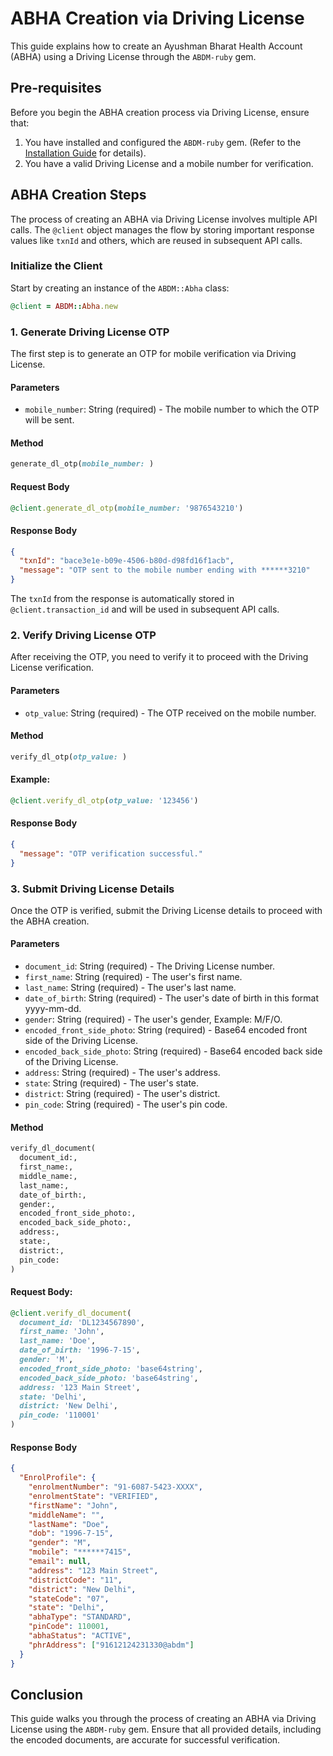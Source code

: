 # ABHA Creation via Driving License

This guide explains how to create an Ayushman Bharat Health Account (ABHA) using a Driving License through the `ABDM-ruby` gem.



## Pre-requisites

Before you begin the ABHA creation process via Driving License, ensure that:

1. You have installed and configured the `ABDM-ruby` gem. (Refer to the [Installation Guide](#installation) for details).
2. You have a valid Driving License and a mobile number for verification.



## ABHA Creation Steps

The process of creating an ABHA via Driving License involves multiple API calls. The `@client` object manages the flow by storing important response values like `txnId` and others, which are reused in subsequent API calls.



### Initialize the Client

Start by creating an instance of the `ABDM::Abha` class:

```ruby
@client = ABDM::Abha.new
```


### 1. Generate Driving License OTP

The first step is to generate an OTP for mobile verification via Driving License.

#### Parameters
- `mobile_number`: String (required) - The mobile number to which the OTP will be sent.

#### Method
```ruby
generate_dl_otp(mobile_number: )
```

#### Request Body
```ruby
@client.generate_dl_otp(mobile_number: '9876543210')
```

#### Response Body
```json
{
  "txnId": "bace3e1e-b09e-4506-b80d-d98fd16f1acb",
  "message": "OTP sent to the mobile number ending with ******3210"
}
```

The `txnId` from the response is automatically stored in `@client.transaction_id` and will be used in subsequent API calls.




### 2. Verify Driving License OTP

After receiving the OTP, you need to verify it to proceed with the Driving License verification.

#### Parameters
- `otp_value`: String (required) - The OTP received on the mobile number.

#### Method
```ruby
verify_dl_otp(otp_value: )
```

#### Example:
```ruby
@client.verify_dl_otp(otp_value: '123456')
```

#### Response Body
```json
{
  "message": "OTP verification successful."
}
```



### 3. Submit Driving License Details

Once the OTP is verified, submit the Driving License details to proceed with the ABHA creation.

#### Parameters
- `document_id`: String (required) - The Driving License number.
- `first_name`: String (required) - The user's first name.
- `last_name`: String (required) - The user's last name.
- `date_of_birth`: String (required) - The user's date of birth in this format yyyy-mm-dd.
- `gender`: String (required) - The user's gender, Example: M/F/O.
- `encoded_front_side_photo`: String (required) - Base64 encoded front side of the Driving License.
- `encoded_back_side_photo`: String (required) - Base64 encoded back side of the Driving License.
- `address`: String (required) - The user's address.
- `state`: String (required) - The user's state.
- `district`: String (required) - The user's district.
- `pin_code`: String (required) - The user's pin code.

#### Method
```ruby
verify_dl_document(
  document_id:,
  first_name:,
  middle_name:,
  last_name:,
  date_of_birth:,
  gender:,
  encoded_front_side_photo:,
  encoded_back_side_photo:,
  address:,
  state:,
  district:,
  pin_code:
)
```

#### Request Body:
```ruby
@client.verify_dl_document(
  document_id: 'DL1234567890',
  first_name: 'John',
  last_name: 'Doe',
  date_of_birth: '1996-7-15',
  gender: 'M',
  encoded_front_side_photo: 'base64string',
  encoded_back_side_photo: 'base64string',
  address: '123 Main Street',
  state: 'Delhi',
  district: 'New Delhi',
  pin_code: '110001'
)
```

#### Response Body
```json
{
  "EnrolProfile": {
    "enrolmentNumber": "91-6087-5423-XXXX",
    "enrolmentState": "VERIFIED",
    "firstName": "John",
    "middleName": "",
    "lastName": "Doe",
    "dob": "1996-7-15",
    "gender": "M",
    "mobile": "******7415",
    "email": null,
    "address": "123 Main Street",
    "districtCode": "11",
    "district": "New Delhi",
    "stateCode": "07",
    "state": "Delhi",
    "abhaType": "STANDARD",
    "pinCode": 110001,
    "abhaStatus": "ACTIVE",
    "phrAddress": ["91612124231330@abdm"]
  }
}
```


## Conclusion

This guide walks you through the process of creating an ABHA via Driving License using the `ABDM-ruby` gem. Ensure that all provided details, including the encoded documents, are accurate for successful verification.
